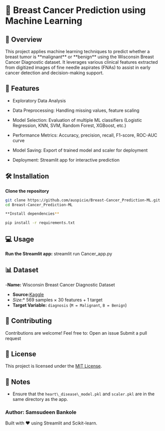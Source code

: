 # 🧬 Breast Cancer Prediction using Machine Learning

## 📌 Overview

This project applies machine learning techniques to predict whether a breast tumor is \*\*malignant\*\* or \*\*benign\*\* using the Wisconsin Breast Cancer Diagnostic dataset. It leverages various clinical features extracted from digitized images of fine needle aspirates (FNAs) to assist in early cancer detection and decision-making support.

## 🚀 Features

- Exploratory Data Analysis

- Data Preprocessing: Handling missing values, feature scaling
- Model Selection: Evaluation of multiple ML classifiers (Logistic Regression, KNN, SVM, Random Forest, XGBoost, etc.)
- Performance Metrics: Accuracy, precision, recall, F1-score, ROC-AUC curve
- Model Saving: Export of trained model and scaler for deployment
- Deployment: Streamlit app for interactive prediction

## 🛠️ Installation

**Clone the repository**

```bash
git clone https://github.com/auspicie/Breast-Cancer_Prediction-ML.git
cd Breast-Cancer_Prediction-ML

**Install dependencies**

pip install -r requirements.txt
```

## 💻 Usage
**Run the Streamlit app:**
streamlit run Cancer_app.py

## 📊 Dataset
-**Name:** Wisconsin Breast Cancer Diagnostic Dataset  
- **Source:**[Kaggle](https://www.kaggle.com/datasets/uciml/breast-cancer-wisconsin-data)
- *Size:** 569 samples × 30 features + 1 target
- **Target Variable:** `diagnosis` (`M = Malignant`, `B = Benign`)

## 🤝 Contributing
Contributions are welcome! Feel free to:
Open an issue
Submit a pull request

## 📄 License
This project is licensed under the [MIT License](LICENSE).

## 📌 Notes
- Ensure that the `heart\_disease\_model.pkl` and `scaler.pkl` are in the same directory as the app.
### Author: Samsudeen Bankole
Built with ❤️ using Streamlit and Scikit-learn.





